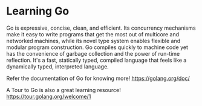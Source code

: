 # Learning Go
Go is expressive, concise, clean, and efficient. Its concurrency mechanisms make it easy to write programs that get the most out of multicore and networked machines, while its novel type system enables flexible and modular program construction. Go compiles quickly to machine code yet has the convenience of garbage collection and the power of run-time reflection. It's a fast, statically typed, compiled language that feels like a dynamically typed, interpreted language.

Refer the documentation of Go for knowing more!
https://golang.org/doc/

A Tour to Go is also a great learning resource!
https://tour.golang.org/welcome/1
